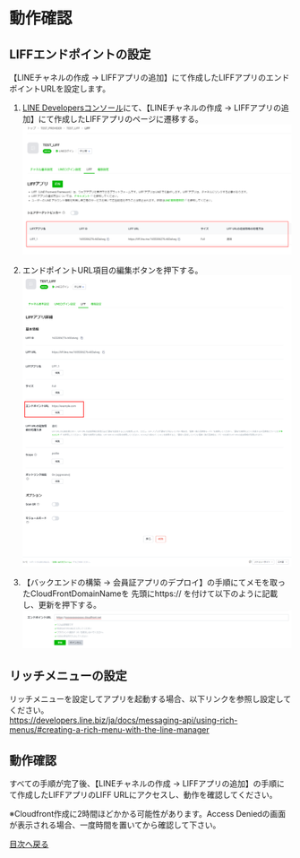 # 動作確認
## LIFFエンドポイントの設定
【LINEチャネルの作成 -> LIFFアプリの追加】にて作成したLIFFアプリのエンドポイントURLを設定します。  

1. [LINE Developersコンソール](https://developers.line.biz/console/)にて、【LINEチャネルの作成 -> LIFFアプリの追加】にて作成したLIFFアプリのページに遷移する。
![LIFFのコンソール](../images/jp/liff-console.png)

1. エンドポイントURL項目の編集ボタンを押下する。
![エンドポイントURLの編集](../images/jp/end-point-url-editing.png)

1. 【バックエンドの構築 -> 会員証アプリのデプロイ】の手順にてメモを取ったCloudFrontDomainNameを 先頭にhttps:// を付けて以下のように記載し、更新を押下する。
![エンドポイントURLの記載](../images/jp/end-point-url-description.png)

## リッチメニューの設定
リッチメニューを設定してアプリを起動する場合、以下リンクを参照し設定してください。  
https://developers.line.biz/ja/docs/messaging-api/using-rich-menus/#creating-a-rich-menu-with-the-line-manager

## 動作確認

すべての手順が完了後、【LINEチャネルの作成 -> LIFFアプリの追加】の手順にて作成したLIFFアプリのLIFF URLにアクセスし、動作を確認してください。

※Cloudfront作成に2時間ほどかかる可能性があります。Access Deniedの画面が表示される場合、一度時間を置いてから確認して下さい。

[目次へ戻る](../../README.md)
